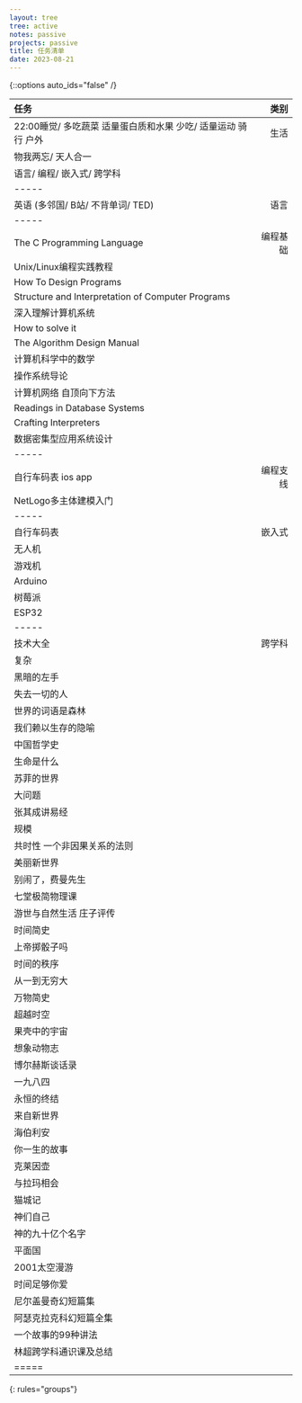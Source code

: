 ```yaml
---
layout: tree
tree: active
notes: passive
projects: passive
title: 任务清单
date: 2023-08-21
---
```



{::options auto_ids="false" /}


| 任务                                                          | 类别       |
|:--------------------------------------------------------------|-----------:|
| 22:00睡觉/ 多吃蔬菜 适量蛋白质和水果 少吃/ 适量运动 骑行 户外 | 生活       |
| 物我两忘/ 天人合一                                            |            |
| 语言/ 编程/ 嵌入式/ 跨学科                                    |            |
|-----
| 英语 (多邻国/ B站/ 不背单词/ TED)                             | 语言       |
|-----
| The C Programming Language                                    | 编程基础   |
| Unix/Linux编程实践教程                                        |            |
| How To Design Programs                                        |            |
| Structure and Interpretation of Computer Programs             |            |
| 深入理解计算机系统                                            |            |
| How to solve it                                               |            |
| The Algorithm Design Manual                                   |            |
| 计算机科学中的数学                                            |            |
| 操作系统导论                                                  |            |
| 计算机网络 自顶向下方法                                       |            |
| Readings in Database Systems                                  |            |
| Crafting Interpreters                                         |            |
| 数据密集型应用系统设计                                        |            |
|-----
| 自行车码表 ios app                                            | 编程支线   |
| NetLogo多主体建模入门                                         |            |
|-----
| 自行车码表                                                    | 嵌入式     |
| 无人机                                                        |            |
| 游戏机                                                        |            |
| Arduino                                                       |            |
| 树莓派                                                        |            |
| ESP32                                                         |            |
|-----
| 技术大全                                                      | 跨学科     |
| 复杂                                                          |            |
| 黑暗的左手                                                    |            |
| 失去一切的人                                                  |            |
| 世界的词语是森林                                              |            |
| 我们赖以生存的隐喻                                            |            |
| 中国哲学史                                                    |            |
| 生命是什么                                                    |            |
| 苏菲的世界                                                    |            |
| 大问题                                                        |            |
| 张其成讲易经                                                  |            |
| 规模                                                          |            |
| 共时性 一个非因果关系的法则                                   |            |
| 美丽新世界                                                    |            |
| 别闹了，费曼先生                                              |            |
| 七堂极简物理课                                                |            |
| 游世与自然生活 庄子评传                                       |            |
| 时间简史                                                      |            |
| 上帝掷骰子吗                                                  |            |
| 时间的秩序                                                    |            |
| 从一到无穷大                                                  |            |
| 万物简史                                                      |            |
| 超越时空                                                      |            |
| 果壳中的宇宙                                                  |            |
| 想象动物志                                                    |            |
| 博尔赫斯谈话录                                                |            |
| 一九八四                                                      |            |
| 永恒的终结                                                    |            |
| 来自新世界                                                    |            |
| 海伯利安                                                      |            |
| 你一生的故事                                                  |            |
| 克莱因壶                                                      |            |
| 与拉玛相会                                                    |            |
| 猫城记                                                        |            |
| 神们自己                                                      |            |
| 神的九十亿个名字                                              |            |
| 平面国                                                        |            |
| 2001太空漫游                                                  |            |
| 时间足够你爱                                                  |            |
| 尼尔盖曼奇幻短篇集                                            |            |
| 阿瑟克拉克科幻短篇全集                                        |            |
| 一个故事的99种讲法                                            |            |
| 林超跨学科通识课及总结                                        |            |
|=====
{: rules="groups"}

